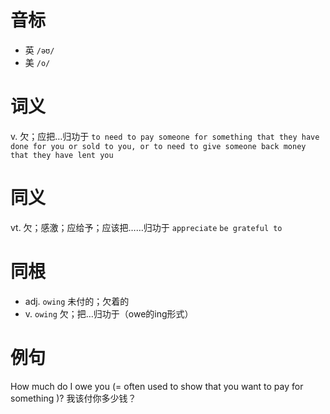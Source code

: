 # 音标

- 英 `/əʊ/`
- 美 `/o/`

# 词义

v. 欠；应把…归功于
`to need to pay someone for something that they have done for you or sold to you, or to need to give someone back money that they have lent you`

# 同义

vt. 欠；感激；应给予；应该把……归功于
`appreciate` `be grateful to`

# 同根

- adj. `owing` 未付的；欠着的
- v. `owing` 欠；把…归功于（owe的ing形式）

# 例句

How much do I owe you (= often used to show that you want to pay for something )?
我该付你多少钱？


